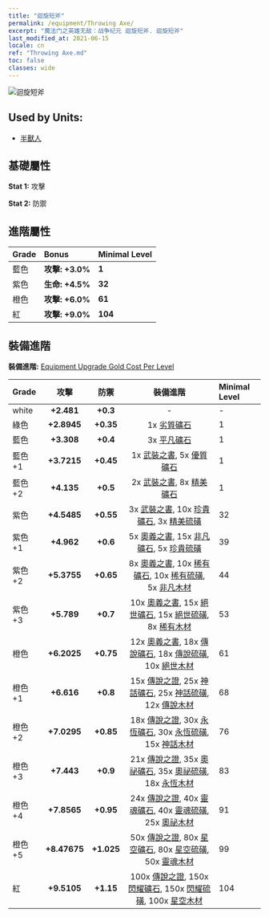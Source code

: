 ```yaml
---
title: "迴旋短斧"
permalink: /equipment/Throwing Axe/
excerpt: "魔法门之英雄无敌：战争纪元 迴旋短斧. 迴旋短斧"
last_modified_at: 2021-06-15
locale: cn
ref: "Throwing Axe.md"
toc: false
classes: wide
---
```


  ![迴旋短斧](/images/e/e_4031.png)

## Used by Units:

* [半獸人](/cn/units/Orc/) 


## 基礎屬性
 **Stat 1:** 攻擊

 **Stat 2:** 防禦

## 進階屬性

  |     Grade    |   Bonus | Minimal Level | 
  |:-------------|:--------|:--------------| 
  | 藍色 | **攻擊: +3.0%** | **1** | 
  | 紫色 | **生命: +4.5%** | **32** | 
  | 橙色 | **攻擊: +6.0%** | **61** | 
  | 紅 | **攻擊: +9.0%** | **104** | 


## 裝備進階
 **裝備進階:** [Equipment Upgrade Gold Cost Per Level](/equipment/EquipmentUpgradeCostPerLevel/) 

  |          Grade      | 攻擊 | 防禦 | 裝備進階 | Minimal Level |
  |:--------------------|:---------:|:---------:|:----------------:|:--------------|
  | white | **+2.481** | **+0.3** | - | - |
  | 綠色 | **+2.8945** | **+0.35** | 1x [劣質礦石](/cn/Items/mat_1/) | 1 |
  | 藍色 | **+3.308** | **+0.4** | 3x [平凡礦石](/cn/Items/mat_6/) | 1 |
  | 藍色 +1 | **+3.7215** | **+0.45** | 1x [武裝之書](/cn/Items/mat_18/), 5x [優質礦石](/cn/Items/mat_12/) | 1 |
  | 藍色 +2 | **+4.135** | **+0.5** | 2x [武裝之書](/cn/Items/mat_25/), 8x [精美礦石](/cn/Items/mat_19/) | 1 |
  | 紫色 | **+4.5485** | **+0.55** | 3x [武裝之書](/cn/Items/mat_32/), 10x [珍貴礦石](/cn/Items/mat_26/), 3x [精美硫磺](/cn/Items/mat_22/) | 32 |
  | 紫色 +1 | **+4.962** | **+0.6** | 5x [奧義之書](/cn/Items/mat_39/), 15x [非凡礦石](/cn/Items/mat_33/), 5x [珍貴硫磺](/cn/Items/mat_29/) | 39 |
  | 紫色 +2 | **+5.3755** | **+0.65** | 8x [奧義之書](/cn/Items/mat_46/), 10x [稀有礦石](/cn/Items/mat_40/), 10x [稀有硫磺](/cn/Items/mat_43/), 5x [非凡木材](/cn/Items/mat_34/) | 44 |
  | 紫色 +3 | **+5.789** | **+0.7** | 10x [奧義之書](/cn/Items/mat_53/), 15x [絕世礦石](/cn/Items/mat_47/), 15x [絕世硫磺](/cn/Items/mat_50/), 8x [稀有木材](/cn/Items/mat_41/) | 53 |
  | 橙色 | **+6.2025** | **+0.75** | 12x [奧義之書](/cn/Items/mat_60/), 18x [傳說礦石](/cn/Items/mat_54/), 18x [傳說硫磺](/cn/Items/mat_57/), 10x [絕世木材](/cn/Items/mat_48/) | 61 |
  | 橙色 +1 | **+6.616** | **+0.8** | 15x [傳說之證](/cn/Items/mat_67/), 25x [神話礦石](/cn/Items/mat_61/), 25x [神話硫磺](/cn/Items/mat_64/), 12x [傳說木材](/cn/Items/mat_55/) | 68 |
  | 橙色 +2 | **+7.0295** | **+0.85** | 18x [傳說之證](/cn/Items/mat_74/), 30x [永恆礦石](/cn/Items/mat_68/), 30x [永恆硫磺](/cn/Items/mat_71/), 15x [神話木材](/cn/Items/mat_62/) | 76 |
  | 橙色 +3 | **+7.443** | **+0.9** | 21x [傳說之證](/cn/Items/mat_81/), 35x [奧祕礦石](/cn/Items/mat_75/), 35x [奧祕硫磺](/cn/Items/mat_78/), 18x [永恆木材](/cn/Items/mat_69/) | 83 |
  | 橙色 +4 | **+7.8565** | **+0.95** | 24x [傳說之證](/cn/Items/mat_88/), 40x [靈魂礦石](/cn/Items/mat_82/), 40x [靈魂硫磺](/cn/Items/mat_85/), 25x [奧祕木材](/cn/Items/mat_76/) | 91 |
  | 橙色 +5 | **+8.47675** | **+1.025** | 50x [傳說之證](/cn/Items/mat_95/), 80x [星空礦石](/cn/Items/mat_89/), 80x [星空硫磺](/cn/Items/mat_92/), 50x [靈魂木材](/cn/Items/mat_83/) | 99 |
  | 紅 | **+9.5105** | **+1.15** | 100x [傳說之證](/cn/Items/mat_102/), 150x [閃耀礦石](/cn/Items/mat_96/), 150x [閃耀硫磺](/cn/Items/mat_99/), 100x [星空木材](/cn/Items/mat_90/) | 104 |

